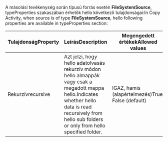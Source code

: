 <span data-ttu-id="dcb02-101">A másolási tevékenység során típusú forrás esetén **FileSystemSource**, typeProperties szakaszában érhetők hello következő tulajdonságai:</span><span class="sxs-lookup"><span data-stu-id="dcb02-101">In Copy Activity, when source is of type **FileSystemSource**, hello following properties are available in typeProperties section:</span></span>

| <span data-ttu-id="dcb02-102">Tulajdonság</span><span class="sxs-lookup"><span data-stu-id="dcb02-102">Property</span></span> | <span data-ttu-id="dcb02-103">Leírás</span><span class="sxs-lookup"><span data-stu-id="dcb02-103">Description</span></span> | <span data-ttu-id="dcb02-104">Megengedett értékek</span><span class="sxs-lookup"><span data-stu-id="dcb02-104">Allowed values</span></span> | <span data-ttu-id="dcb02-105">Szükséges</span><span class="sxs-lookup"><span data-stu-id="dcb02-105">Required</span></span> |
| --- | --- | --- | --- |
| <span data-ttu-id="dcb02-106">Rekurzív</span><span class="sxs-lookup"><span data-stu-id="dcb02-106">recursive</span></span> |<span data-ttu-id="dcb02-107">Azt jelzi, hogy hello adatolvasás rekurzív módon hello almappák vagy csak a megadott mappa hello.</span><span class="sxs-lookup"><span data-stu-id="dcb02-107">Indicates whether hello data is read recursively from hello sub folders or only from hello specified folder.</span></span> |<span data-ttu-id="dcb02-108">IGAZ, hamis (alapértelmezés)</span><span class="sxs-lookup"><span data-stu-id="dcb02-108">True, False (default)</span></span> |<span data-ttu-id="dcb02-109">Nem</span><span class="sxs-lookup"><span data-stu-id="dcb02-109">No</span></span> |

